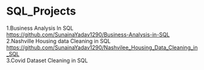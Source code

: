 # SQL_Projects
1.Business Analysis In SQL<br/>
  https://github.com/SunainaYadav1290/Business-Analysis-in-SQL<br/>
2.Nashville Housing data Cleaning in SQL <br/>
  https://github.com/SunainaYadav1290/Nashvilee_Housing_Data_Cleaning_in_SQL<br/>
3.Covid Dataset Cleaning in SQL


  
